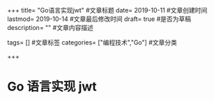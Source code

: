 +++
title= "Go语言实现jwt" #文章标题
date= 2019-10-11 #文章创建时间
lastmod= 2019-10-14 #文章最后修改时间
draft= true #是否为草稿
description= "" #文章内容描述

tags= [] #文章标签
categories= ["编程技术","Go"] #文章分类

+++

# Go 语言实现 jwt
